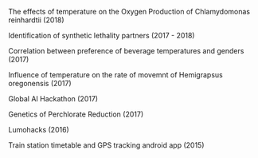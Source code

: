 The effects of temperature on the Oxygen Production of Chlamydomonas reinhardtii (2018)

Identification of synthetic lethality partners (2017 - 2018)

Correlation between preference of beverage temperatures and genders (2017)

Influence of temperature on the rate of movemnt of Hemigrapsus oregonensis (2017)

Global AI Hackathon (2017)

Genetics of Perchlorate Reduction (2017)

Lumohacks (2016)

Train station timetable and GPS tracking android app (2015)